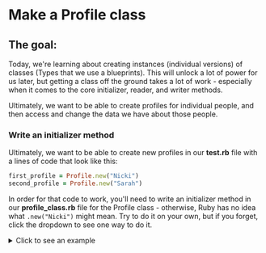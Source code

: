 # Make a Profile class

## The goal:

Today, we're learning about creating instances (individual versions) of classes (Types that we use a blueprints). This will unlock a lot of power for us later, but getting a class off the ground takes a lot of work - especially when it comes to the core initializer, reader, and writer methods.

Ultimately, we want to be able to create profiles for individual people, and then access and  change the data we have about those people.

### Write an initializer method

Ultimately, we want to be able to create new profiles in our **test.rb** file with a lines of code that look like this:

```Ruby
first_profile = Profile.new("Nicki")
second_profile = Profile.new("Sarah")
```

In order for that code to work, you'll need to write an initializer method in our **profile_class.rb** file for the Profile class - otherwise, Ruby has no idea what `.new("Nicki")` might mean. Try to do it on your own, but if you forget, click the dropdown to see one way to do it.

<details>
  <summary>Click to see an example</summary>
  ```Ruby
  class Profile

    def initialize(name)
      @name = name
    end

  end

  ```
</details>

When you think you're ready to test your code, enter the command `ruby test.rb` in terminal.

### Write a reader (or getter) method

We also want to be able to print out someone's name in our **test.rb** file with a line of code that look like this one:

```Ruby
puts(first_profile.name)
```

Add code to your test.rb file that attempts to print the name of one of your profiles out to the console.

In order for that code to work, you'll need to write a reader method in our **profile_class.rb** file for the Profile class - otherwise, Ruby has no way off knowing what your `.name` method might might mean. Try to do it on your own, but if you need an example, click the dropdown to see one way to do it.

<details>
  <summary>Click to see an example</summary>
  ```Ruby
  class Profile

    def initialize(name)
      @name = name
    end

    def name # reader method returns this user's name when you ask for their .name
      return @name
    end

  end
  ```
</details>

When you think you're ready to test your code, enter the command `ruby test.rb` in terminal.

### Write a writer (or setter) method

One last thing: we also need to be able to change someone's name. If someone named "Ellen" decides to start going by "Eli", we want to give that person permission to do so. We need a writer method.

Let's attempt to change someone's name in our **test.rb** file by adding a few lines of code that look like these:

```Ruby
first_profile.name = "Nicki the Great"
puts(first_profile.name) #print out their name to make sure the change worked.
```

In order for that code to run, you'll need to write a writer method in our **profile_class.rb** file for the Profile class - otherwise, Ruby has no way off knowing what your `.name = "new name"` method might might mean. Try to do it on your own, but if you need an example, click the dropdown to see one way to do it.

<details>
  <summary>Click to see an example</summary>
  ```Ruby
  class Profile

    def initialize(name)
      @name = name
    end

    def name
      return @name
    end

    def name=(new_name) # writer method resets the user's name to the new name you specify.
      @name = new_name
    end

  end
  ``
</details>

When you think you're ready to test your code, enter the command `ruby test.rb` in terminal.

### Write three more reader and writer methods.

Now that you've written an initializer method, a reader method, and a writer method, you should practice and make sure you understand how this works.

**Give your Profile at least three more attributes, and write a reader / writer method for each of them.** Reference your own Facebook, Insta, or Twitter profiles to see what sort of information is usually on a profile.

If you need some ideas, here are some other attributes that we could give each profile:
    * `@age` which stores a user's age as an integer
    * `@verified` which is a boolean that tells whether a user is verified or not
    * `@email` which stores a user's email address as a string
    * BONUS: `@favorite_movies` which is an array of the user's favorite movies, stored as strings.

### Learn the shorter, faster way

Did this feel tedious?

Now that you've done the hard work, you may be interested to know that there's a shortcut to writing reader and writer methods for a class in Ruby. Try searching for "Ruby Reader & Writer Methods". Can't find it on your own? Ask around!
